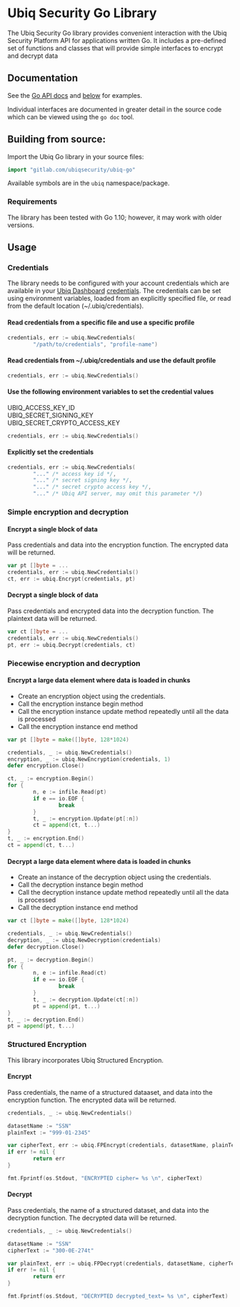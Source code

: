 # Ubiq Security Go Library

The Ubiq Security Go library provides convenient interaction with the
Ubiq Security Platform API for applications written Go. It includes a
pre-defined set of functions and classes that will provide simple interfaces
to encrypt and decrypt data

## Documentation

See the [Go API docs](https://dev.ubiqsecurity.com/docs/api) and
[below](#usage) for examples.

Individual interfaces are documented in greater detail in the source
code which can be viewed using the `go doc` tool.

## Building from source:

Import the Ubiq Go library in your source files:
```go
import "gitlab.com/ubiqsecurity/ubiq-go"
```

Available symbols are in the `ubiq` namespace/package.

### Requirements

The library has been tested with Go 1.10; however, it may work with
older versions.

## Usage

### Credentials

The library needs to be configured with your account credentials which are
available in your [Ubiq Dashboard][dashboard] [credentials][credentials]. The
credentials can be set using environment variables, loaded from an explicitly
specified file, or read from the default location (~/.ubiq/credentials).

#### Read credentials from a specific file and use a specific profile
```go
credentials, err := ubiq.NewCredentials(
        "/path/to/credentials", "profile-name")
```

#### Read credentials from ~/.ubiq/credentials and use the default profile
```go
credentials, err := ubiq.NewCredentials()
```

#### Use the following environment variables to set the credential values
UBIQ_ACCESS_KEY_ID  
UBIQ_SECRET_SIGNING_KEY  
UBIQ_SECRET_CRYPTO_ACCESS_KEY  
```go
credentials, err := ubiq.NewCredentials()
```

#### Explicitly set the credentials
```go
credentials, err := ubiq.NewCredentials(
        "..." /* access key id */,
        "..." /* secret signing key */,
        "..." /* secret crypto access key */,
        "..." /* Ubiq API server, may omit this parameter */)
```


### Simple encryption and decryption

#### Encrypt a single block of data

Pass credentials and data into the encryption function. The encrypted data
will be returned.

```go
var pt []byte = ...
credentials, err := ubiq.NewCredentials()
ct, err := ubiq.Encrypt(credentials, pt)
```

#### Decrypt a single block of data

Pass credentials and encrypted data into the decryption function. The
plaintext data will be returned.

```go
var ct []byte = ...
credentials, err := ubiq.NewCredentials()
pt, err := ubiq.Decrypt(credentials, ct)
```

### Piecewise encryption and decryption

#### Encrypt a large data element where data is loaded in chunks

- Create an encryption object using the credentials.
- Call the encryption instance begin method
- Call the encryption instance update method repeatedly until all the data is processed
- Call the encryption instance end method

```go
var pt []byte = make([]byte, 128*1024)

credentials, _ := ubiq.NewCredentials()
encryption, _ := ubiq.NewEncryption(credentials, 1)
defer encryption.Close()

ct, _ := encryption.Begin()
for {
        n, e := infile.Read(pt)
        if e == io.EOF {
                break
        }
        t, _ := encryption.Update(pt[:n])
        ct = append(ct, t...)
}
t, _ := encryption.End()
ct = append(ct, t...)
```

#### Decrypt a large data element where data is loaded in chunks

- Create an instance of the decryption object using the credentials.
- Call the decryption instance begin method
- Call the decryption instance update method repeatedly until all the data is processed
- Call the decryption instance end method

```go
var ct []byte = make([]byte, 128*1024)

credentials, _ := ubiq.NewCredentials()
decryption, _ := ubiq.NewDecryption(credentials)
defer decryption.Close()

pt, _ := decryption.Begin()
for {
        n, e := infile.Read(ct)
        if e == io.EOF {
                break
        }
        t, _ := decryption.Update(ct[:n])
        pt = append(pt, t...)
}
t, _ := decryption.End()
pt = append(pt, t...)
```

### Structured Encryption
This library incorporates Ubiq Structured Encryption.

#### Encrypt

Pass credentials, the name of a structured dataaset, and data into the encryption function.
The encrypted data will be returned.

```go
credentials, _ := ubiq.NewCredentials()

datasetName := "SSN"
plainText := "999-01-2345"

var cipherText, err := ubiq.FPEncrypt(credentials, datasetName, plainText)
if err != nil {
        return err
}

fmt.Fprintf(os.Stdout, "ENCRYPTED cipher= %s \n", cipherText)
```

#### Decrypt

Pass credentials, the name of a structured dataset, and data into the decryption function.
The decrypted data will be returned.

```go
credentials, _ := ubiq.NewCredentials()

datasetName := "SSN"
cipherText := "300-0E-274t"

var plainText, err := ubiq.FPDecrypt(credentials, datasetName, cipherText)
if err != nil {
        return err
}

fmt.Fprintf(os.Stdout, "DECRYPTED decrypted_text= %s \n", cipherText)
```

[dashboard]:https://dashboard.ubiqsecurity.com/
[credentials]:https://dev.ubiqsecurity.com/docs/how-to-create-api-keys
